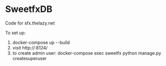 # SweetfxDB

Code for sfx.thelazy.net

To set up:

1. docker-compose up --build
2. visit http://<dockerhost>:8124/
2. to create admin user: docker-compose exec sweetfx python manage.py createsuperuser
